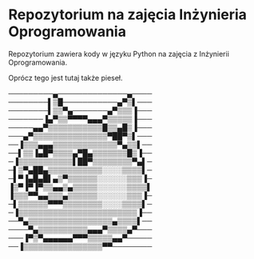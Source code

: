 # Repozytorium na zajęcia Inżynieria Oprogramowania


Repozytorium zawiera kody w języku Python na zajęcia z Inżynierii Oprogramowania.


Oprócz tego jest tutaj także pieseł.

─────────▄──────────────▄────
────────▌▒█───────────▄▀▒▌───
────────▌▒▒▀▄───────▄▀▒▒▒▐───
───────▐▄▀▒▒▀▀▀▀▄▄▄▀▒▒▒▒▒▐───
─────▄▄▀▒▒▒▒▒▒▒▒▒▒▒█▒▒▄█▒▐───
───▄▀▒▒▒▒▒▒▒▒▒▒▒▒▒▒▒▀██▀▒▌───
──▐▒▒▒▄▄▄▒▒▒▒▒▒▒▒▒▒▒▒▒▀▄▒▒▌──
──▌▒▒▐▄█▀▒▒▒▒▄▀█▄▒▒▒▒▒▒▒█▒▐──
─▐▒▒▒▒▒▒▒▒▒▒▒▌██▀▒▒▒▒▒▒▒▒▀▄▌─
─▌▒▀▄██▄▒▒▒▒▒▒▒▒▒▒▒░░░░▒▒▒▒▌─
─▌▀▐▄█▄█▌▄▒▀▒▒▒▒▒▒░░░░░░▒▒▒▐─
▐▒▀▐▀▐▀▒▒▄▄▒▄▒▒▒▒▒░░░░░░▒▒▒▒▌
▐▒▒▒▀▀▄▄▒▒▒▄▒▒▒▒▒▒░░░░░░▒▒▒▐─
─▌▒▒▒▒▒▒▀▀▀▒▒▒▒▒▒▒▒░░░░▒▒▒▒▌─
─▐▒▒▒▒▒▒▒▒▒▒▒▒▒▒▒▒▒▒▒▒▒▒▒▒▐──
──▀▄▒▒▒▒▒▒▒▒▒▒▒▒▒▒▒▒▒▄▒▒▒▒▌──
────▀▄▒▒▒▒▒▒▒▒▒▒▄▄▄▀▒▒▒▒▄▀───
───▐▀▒▀▄▄▄▄▄▄▀▀▀▒▒▒▒▒▄▄▀─────
──▐▒▒▒▒▒▒▒▒▒▒▒▒▒▒▒▒▀▀────────
